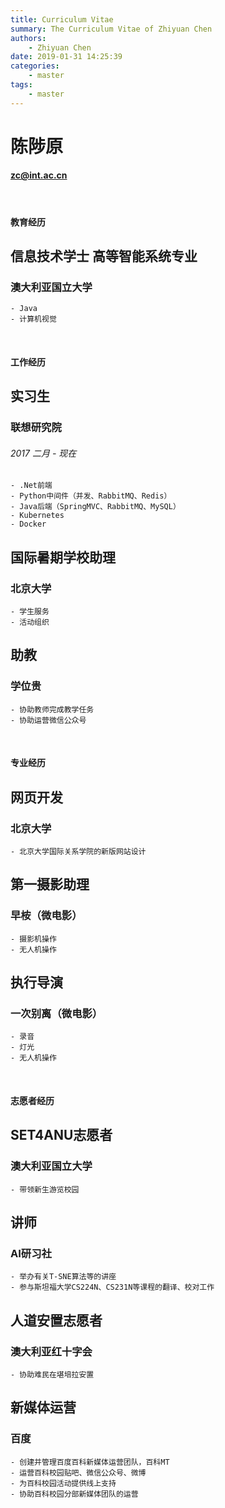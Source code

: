 ```yaml
---
title: Curriculum Vitae
summary: The Curriculum Vitae of Zhiyuan Chen
authors:
    - Zhiyuan Chen
date: 2019-01-31 14:25:39
categories: 
    - master
tags:
    - master
---
```

# 陈陟原
#### zc@int.ac.cn

&nbsp;
#### 教育经历
## 信息技术学士 高等智能系统专业
### 澳大利亚国立大学
    - Java
    - 计算机视觉

&nbsp;
#### 工作经历
## 实习生
### 联想研究院 
###### 2017 二月 - 现在
    - .Net前端
    - Python中间件（并发、RabbitMQ、Redis）
    - Java后端（SpringMVC、RabbitMQ、MySQL）
    - Kubernetes
    - Docker

## 国际暑期学校助理
### 北京大学
    - 学生服务
    - 活动组织

## 助教
### 学位贵
    - 协助教师完成教学任务
    - 协助运营微信公众号

&nbsp;
#### 专业经历
## 网页开发
### 北京大学
    - 北京大学国际关系学院的新版网站设计

## 第一摄影助理
### 早桉（微电影）
    - 摄影机操作
    - 无人机操作

## 执行导演
### 一次别离（微电影）
    - 录音
    - 灯光
    - 无人机操作

&nbsp;
#### 志愿者经历
## SET4ANU志愿者
### 澳大利亚国立大学
    - 带领新生游览校园

## 讲师
### AI研习社
    - 举办有关T-SNE算法等的讲座
    - 参与斯坦福大学CS224N、CS231N等课程的翻译、校对工作

## 人道安置志愿者
### 澳大利亚红十字会
    - 协助难民在堪培拉安置

## 新媒体运营
### 百度
    - 创建并管理百度百科新媒体运营团队，百科MT
    - 运营百科校园贴吧、微信公众号、微博
    - 为百科校园活动提供线上支持
    - 协助百科校园分部新媒体团队的运营
